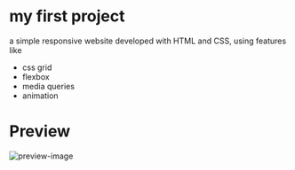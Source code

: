 # my first project

a simple responsive website developed with HTML and CSS, using features like

- css grid
- flexbox
- media queries
- animation

# Preview

![preview-image](https://github.com/sorooshdp/first-project/assets/92013044/a1485c57-a972-4bc7-81f5-096064add758)
